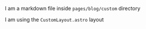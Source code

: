 I am a markdown file inside `pages/blog/custom` directory

I am using the `CustomLayout.astro` layout